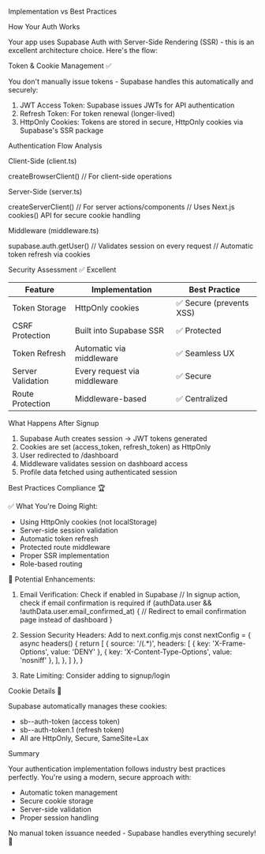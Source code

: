 Implementation vs Best Practices

How Your Auth Works

Your app uses Supabase Auth with Server-Side Rendering (SSR) - this is an excellent architecture choice. Here's the flow:

Token & Cookie Management ✅

You don't manually issue tokens - Supabase handles this automatically and securely:

1. JWT Access Token: Supabase issues JWTs for API authentication
2. Refresh Token: For token renewal (longer-lived)
3. HttpOnly Cookies: Tokens are stored in secure, HttpOnly cookies via Supabase's SSR package

Authentication Flow Analysis

Client-Side (client.ts)

createBrowserClient() // For client-side operations

Server-Side (server.ts)

createServerClient() // For server actions/components
// Uses Next.js cookies() API for secure cookie handling

Middleware (middleware.ts)

supabase.auth.getUser() // Validates session on every request
// Automatic token refresh via cookies

Security Assessment ✅ Excellent

| Feature           | Implementation               | Best Practice            |
| ----------------- | ---------------------------- | ------------------------ |
| Token Storage     | HttpOnly cookies             | ✅ Secure (prevents XSS) |
| CSRF Protection   | Built into Supabase SSR      | ✅ Protected             |
| Token Refresh     | Automatic via middleware     | ✅ Seamless UX           |
| Server Validation | Every request via middleware | ✅ Secure                |
| Route Protection  | Middleware-based             | ✅ Centralized           |

What Happens After Signup

1. Supabase Auth creates session → JWT tokens generated
2. Cookies are set (access_token, refresh_token) as HttpOnly
3. User redirected to /dashboard
4. Middleware validates session on dashboard access
5. Profile data fetched using authenticated session

Best Practices Compliance 🏆

✅ What You're Doing Right:

- Using HttpOnly cookies (not localStorage)
- Server-side session validation
- Automatic token refresh
- Protected route middleware
- Proper SSR implementation
- Role-based routing

🔄 Potential Enhancements:

1. Email Verification: Check if enabled in Supabase
   // In signup action, check if email confirmation is required
   if (authData.user && !authData.user.email_confirmed_at) {
   // Redirect to email confirmation page instead of dashboard
   }

2. Session Security Headers: Add to next.config.mjs
   const nextConfig = {
   async headers() {
   return [
   {
   source: '/(.\*)',
   headers: [
   { key: 'X-Frame-Options', value: 'DENY' },
   { key: 'X-Content-Type-Options', value: 'nosniff' },
   ],
   },
   ]
   },
   }

3. Rate Limiting: Consider adding to signup/login

Cookie Details 🍪

Supabase automatically manages these cookies:

- sb-<project>-auth-token (access token)
- sb-<project>-auth-token.1 (refresh token)
- All are HttpOnly, Secure, SameSite=Lax

Summary

Your authentication implementation follows industry best practices perfectly. You're using a modern, secure approach with:

- Automatic token management
- Secure cookie storage
- Server-side validation
- Proper session handling

No manual token issuance needed - Supabase handles everything securely! 🔐
